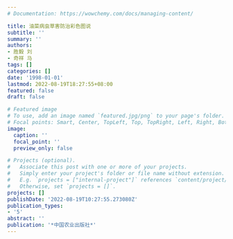 ```yaml
---
# Documentation: https://wowchemy.com/docs/managing-content/

title: 油菜病虫草害防治彩色图说
subtitle: ''
summary: ''
authors:
- 胜毅 刘
- 奇祥 马
tags: []
categories: []
date: '1998-01-01'
lastmod: 2022-08-19T18:27:55+08:00
featured: false
draft: false

# Featured image
# To use, add an image named `featured.jpg/png` to your page's folder.
# Focal points: Smart, Center, TopLeft, Top, TopRight, Left, Right, BottomLeft, Bottom, BottomRight.
image:
  caption: ''
  focal_point: ''
  preview_only: false

# Projects (optional).
#   Associate this post with one or more of your projects.
#   Simply enter your project's folder or file name without extension.
#   E.g. `projects = ["internal-project"]` references `content/project/deep-learning/index.md`.
#   Otherwise, set `projects = []`.
projects: []
publishDate: '2022-08-19T10:27:55.273080Z'
publication_types:
- '5'
abstract: ''
publication: '*中国农业出版社*'
---
```

